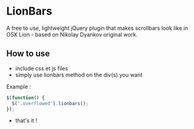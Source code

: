 LionBars
========

A free to use, lightweight jQuery plugin that makes scrollbars look like in OSX Lion - based on Nikolay Dyankov original work.

How to use
----------

 - include css et js files
 - simply use lionbars method on the div(s) you want

Example :
```javascript
$(function() {
  $('.overflowed').lionbars();
});
```
 - that's it !

